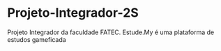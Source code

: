 # Projeto-Integrador-2S
Projeto Integrador da faculdade FATEC. Estude.My é uma plataforma de estudos gameficada 
